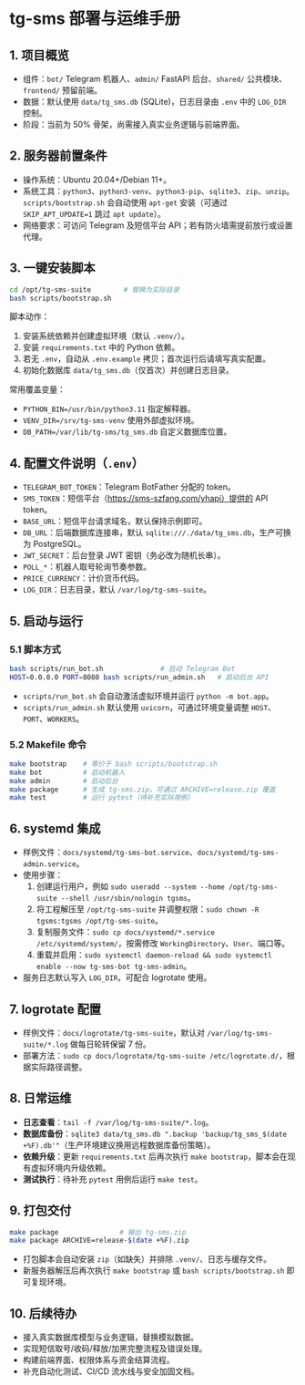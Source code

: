 # tg-sms 部署与运维手册

## 1. 项目概览
- 组件：`bot/` Telegram 机器人、`admin/` FastAPI 后台、`shared/` 公共模块、`frontend/` 预留前端。
- 数据：默认使用 `data/tg_sms.db` (SQLite)，日志目录由 `.env` 中的 `LOG_DIR` 控制。
- 阶段：当前为 50% 骨架，尚需接入真实业务逻辑与前端界面。

## 2. 服务器前置条件
- 操作系统：Ubuntu 20.04+/Debian 11+。
- 系统工具：`python3`、`python3-venv`、`python3-pip`、`sqlite3`、`zip`、`unzip`。`scripts/bootstrap.sh` 会自动使用 `apt-get` 安装（可通过 `SKIP_APT_UPDATE=1` 跳过 `apt update`）。
- 网络要求：可访问 Telegram 及短信平台 API；若有防火墙需提前放行或设置代理。

## 3. 一键安装脚本
```bash
cd /opt/tg-sms-suite        # 替换为实际目录
bash scripts/bootstrap.sh
```
脚本动作：
1. 安装系统依赖并创建虚拟环境（默认 `.venv/`）。
2. 安装 `requirements.txt` 中的 Python 依赖。
3. 若无 `.env`，自动从 `.env.example` 拷贝；首次运行后请填写真实配置。
4. 初始化数据库 `data/tg_sms.db`（仅首次）并创建日志目录。

常用覆盖变量：
- `PYTHON_BIN=/usr/bin/python3.11` 指定解释器。
- `VENV_DIR=/srv/tg-sms-venv` 使用外部虚拟环境。
- `DB_PATH=/var/lib/tg-sms/tg_sms.db` 自定义数据库位置。

## 4. 配置文件说明（`.env`）
- `TELEGRAM_BOT_TOKEN`：Telegram BotFather 分配的 token。
- `SMS_TOKEN`：短信平台（https://sms-szfang.com/yhapi）提供的 API token。
- `BASE_URL`：短信平台请求域名，默认保持示例即可。
- `DB_URL`：后端数据库连接串，默认 `sqlite:///./data/tg_sms.db`，生产可换为 PostgreSQL。
- `JWT_SECRET`：后台登录 JWT 密钥（务必改为随机长串）。
- `POLL_*`：机器人取号轮询节奏参数。
- `PRICE_CURRENCY`：计价货币代码。
- `LOG_DIR`：日志目录，默认 `/var/log/tg-sms-suite`。

## 5. 启动与运行
### 5.1 脚本方式
```bash
bash scripts/run_bot.sh              # 启动 Telegram Bot
HOST=0.0.0.0 PORT=8080 bash scripts/run_admin.sh   # 启动后台 API
```
- `scripts/run_bot.sh` 会自动激活虚拟环境并运行 `python -m bot.app`。
- `scripts/run_admin.sh` 默认使用 `uvicorn`，可通过环境变量调整 `HOST`、`PORT`、`WORKERS`。

### 5.2 Makefile 命令
```bash
make bootstrap    # 等价于 bash scripts/bootstrap.sh
make bot          # 启动机器人
make admin        # 启动后台
make package      # 生成 tg-sms.zip，可通过 ARCHIVE=release.zip 覆盖
make test         # 运行 pytest（待补充实际用例）
```

## 6. systemd 集成
- 样例文件：`docs/systemd/tg-sms-bot.service`、`docs/systemd/tg-sms-admin.service`。
- 使用步骤：
  1. 创建运行用户，例如 `sudo useradd --system --home /opt/tg-sms-suite --shell /usr/sbin/nologin tgsms`。
  2. 将工程解压至 `/opt/tg-sms-suite` 并调整权限：`sudo chown -R tgsms:tgsms /opt/tg-sms-suite`。
  3. 复制服务文件：`sudo cp docs/systemd/*.service /etc/systemd/system/`，按需修改 `WorkingDirectory`、`User`、端口等。
  4. 重载并启用：`sudo systemctl daemon-reload && sudo systemctl enable --now tg-sms-bot tg-sms-admin`。
- 服务日志默认写入 `LOG_DIR`，可配合 logrotate 使用。

## 7. logrotate 配置
- 样例文件：`docs/logrotate/tg-sms-suite`，默认对 `/var/log/tg-sms-suite/*.log` 做每日轮转保留 7 份。
- 部署方法：`sudo cp docs/logrotate/tg-sms-suite /etc/logrotate.d/`，根据实际路径调整。

## 8. 日常运维
- **日志查看**：`tail -f /var/log/tg-sms-suite/*.log`。
- **数据库备份**：`sqlite3 data/tg_sms.db ".backup 'backup/tg_sms_$(date +%F).db'"`（生产环境建议换用远程数据库备份策略）。
- **依赖升级**：更新 `requirements.txt` 后再次执行 `make bootstrap`，脚本会在现有虚拟环境内升级依赖。
- **测试执行**：待补充 `pytest` 用例后运行 `make test`。

## 9. 打包交付
```bash
make package               # 输出 tg-sms.zip
make package ARCHIVE=release-$(date +%F).zip
```
- 打包脚本会自动安装 `zip`（如缺失）并排除 `.venv/`、日志与缓存文件。
- 新服务器解压后再次执行 `make bootstrap` 或 `bash scripts/bootstrap.sh` 即可复现环境。

## 10. 后续待办
- 接入真实数据库模型与业务逻辑，替换模拟数据。
- 实现短信取号/收码/释放/加黑完整流程及错误处理。
- 构建前端界面、权限体系与资金结算流程。
- 补充自动化测试、CI/CD 流水线与安全加固文档。
